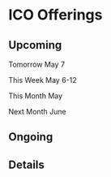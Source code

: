 # ICO Offerings
## Upcoming

Tomorrow May 7

This Week May 6-12

This Month May

Next Month June

## Ongoing

## Details

